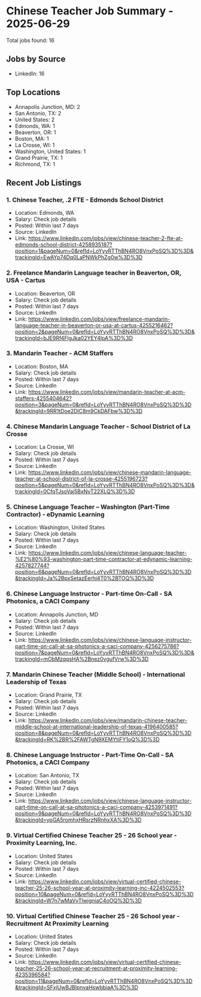 # Chinese Teacher Job Summary - 2025-06-29

Total jobs found: 16

## Jobs by Source

- LinkedIn: 16

## Top Locations

- Annapolis Junction, MD: 2
- San Antonio, TX: 2
- United States: 2
- Edmonds, WA: 1
- Beaverton, OR: 1
- Boston, MA: 1
- La Crosse, WI: 1
- Washington, United States: 1
- Grand Prairie, TX: 1
- Richmond, TX: 1

## Recent Job Listings

### 1. Chinese Teacher, .2 FTE - Edmonds School District
- Location: Edmonds, WA
- Salary: Check job details
- Posted: Within last 7 days
- Source: LinkedIn
- Link: https://www.linkedin.com/jobs/view/chinese-teacher-2-fte-at-edmonds-school-district-4258935187?position=1&pageNum=0&refId=LoYyvRTThBN4RO8VnxPoSQ%3D%3D&trackingId=EwAYp74Dq0LaPNWkPhZg0w%3D%3D

### 2. Freelance Mandarin Language teacher in Beaverton, OR, USA - Cartus
- Location: Beaverton, OR
- Salary: Check job details
- Posted: Within last 7 days
- Source: LinkedIn
- Link: https://www.linkedin.com/jobs/view/freelance-mandarin-language-teacher-in-beaverton-or-usa-at-cartus-4255216462?position=2&pageNum=0&refId=LoYyvRTThBN4RO8VnxPoSQ%3D%3D&trackingId=bJE9Rf4FlgJka02YEY4IpA%3D%3D

### 3. Mandarin Teacher - ACM Staffers
- Location: Boston, MA
- Salary: Check job details
- Posted: Within last 7 days
- Source: LinkedIn
- Link: https://www.linkedin.com/jobs/view/mandarin-teacher-at-acm-staffers-4255404642?position=3&pageNum=0&refId=LoYyvRTThBN4RO8VnxPoSQ%3D%3D&trackingId=9RR1tDoe2DlC8m9CkDAFbw%3D%3D

### 4. Chinese Mandarin Language Teacher - School District of La Crosse
- Location: La Crosse, WI
- Salary: Check job details
- Posted: Within last 7 days
- Source: LinkedIn
- Link: https://www.linkedin.com/jobs/view/chinese-mandarin-language-teacher-at-school-district-of-la-crosse-4255196723?position=5&pageNum=0&refId=LoYyvRTThBN4RO8VnxPoSQ%3D%3D&trackingId=0CfqTJsoVaj5BxNvT22XLQ%3D%3D

### 5. Chinese Language Teacher – Washington (Part-Time Contractor) - eDynamic Learning
- Location: Washington, United States
- Salary: Check job details
- Posted: Within last 7 days
- Source: LinkedIn
- Link: https://www.linkedin.com/jobs/view/chinese-language-teacher-%E2%80%93-washington-part-time-contractor-at-edynamic-learning-4257827744?position=6&pageNum=0&refId=LoYyvRTThBN4RO8VnxPoSQ%3D%3D&trackingId=Ja%2BpxSetazEerhi4T0%2BTOQ%3D%3D

### 6. Chinese Language Instructor - Part-time On-Call - SA Photonics, a CACI Company
- Location: Annapolis Junction, MD
- Salary: Check job details
- Posted: Within last 7 days
- Source: LinkedIn
- Link: https://www.linkedin.com/jobs/view/chinese-language-instructor-part-time-on-call-at-sa-photonics-a-caci-company-4256275786?position=7&pageNum=0&refId=LoYyvRTThBN4RO8VnxPoSQ%3D%3D&trackingId=mObMzqqsHA%2Bnez0vgufVrw%3D%3D

### 7. Mandarin Chinese Teacher (Middle School) - International Leadership of Texas
- Location: Grand Prairie, TX
- Salary: Check job details
- Posted: Within last 7 days
- Source: LinkedIn
- Link: https://www.linkedin.com/jobs/view/mandarin-chinese-teacher-middle-school-at-international-leadership-of-texas-4196400585?position=8&pageNum=0&refId=LoYyvRTThBN4RO8VnxPoSQ%3D%3D&trackingId=RK%2BR%2FAWTgN9XEMYtiFY1oQ%3D%3D

### 8. Chinese Language Instructor - Part-Time On-Call - SA Photonics, a CACI Company
- Location: San Antonio, TX
- Salary: Check job details
- Posted: Within last 7 days
- Source: LinkedIn
- Link: https://www.linkedin.com/jobs/view/chinese-language-instructor-part-time-on-call-at-sa-photonics-a-caci-company-4253971491?position=9&pageNum=0&refId=LoYyvRTThBN4RO8VnxPoSQ%3D%3D&trackingId=ypGA5romhxHRsrzNRnhxXA%3D%3D

### 9. Virtual Certified Chinese Teacher 25 - 26 School year - Proximity Learning, Inc.
- Location: United States
- Salary: Check job details
- Posted: Within last 7 days
- Source: LinkedIn
- Link: https://www.linkedin.com/jobs/view/virtual-certified-chinese-teacher-25-26-school-year-at-proximity-learning-inc-4224502553?position=10&pageNum=0&refId=LoYyvRTThBN4RO8VnxPoSQ%3D%3D&trackingId=W7n7wMaVyTlwigniaC4oOQ%3D%3D

### 10. Virtual Certified Chinese Teacher 25 - 26 School year - Recruitment At Proximity Learning
- Location: United States
- Salary: Check job details
- Posted: Within last 7 days
- Source: LinkedIn
- Link: https://www.linkedin.com/jobs/view/virtual-certified-chinese-teacher-25-26-school-year-at-recruitment-at-proximity-learning-4235396584?position=11&pageNum=0&refId=LoYyvRTThBN4RO8VnxPoSQ%3D%3D&trackingId=SFxjUwBJBlpnvaHswbbiaA%3D%3D

